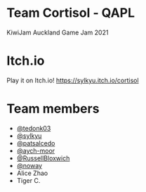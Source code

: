 # Team Cortisol - QAPL
KiwiJam Auckland Game Jam 2021

# Itch.io
Play it on Itch.io! https://sylkyu.itch.io/cortisol

# Team members
- [@tedonk03](https://github.com/tedonk03) 
- [@sylkyu](https://github.com/sylkyu)
- [@patsalcedo](https://github.com/patsalcedo)
- [@aych-moor](https://github.com/aych-moore)
- [@RussellBloxwich](https://github.com/RussellBloxwich)
- [@noway](https://github.com/noway)
- Alice Zhao
- Tiger C.

